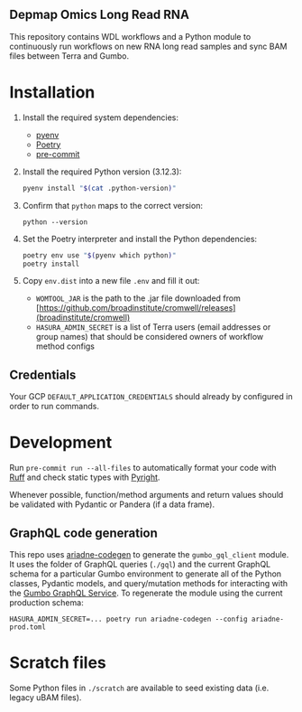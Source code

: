 Depmap Omics Long Read RNA
---

This repository contains WDL workflows and a Python module to continuously run workflows on new RNA long read samples and sync BAM files between Terra and Gumbo.

# Installation

1. Install the required system dependencies:

    - [pyenv](https://github.com/pyenv/pyenv)
    - [Poetry](https://python-poetry.org/)
    - [pre-commit](https://pre-commit.com/)

2. Install the required Python version (3.12.3):

   ```bash
   pyenv install "$(cat .python-version)"
   ```

3. Confirm that `python` maps to the correct version:

   ```
   python --version
   ```

4. Set the Poetry interpreter and install the Python dependencies:

   ```bash
   poetry env use "$(pyenv which python)"
   poetry install
   ```

5. Copy `env.dist` into a new file `.env` and fill it out:

    - `WOMTOOL_JAR` is the path to the .jar file downloaded from [https://github.com/broadinstitute/cromwell/releases](broadinstitute/cromwell)
    - `HASURA_ADMIN_SECRET` is a list of Terra users (email addresses or group names) that should be considered owners of workflow method configs

## Credentials

Your GCP `DEFAULT_APPLICATION_CREDENTIALS` should already by configured in order to run commands.

# Development

Run `pre-commit run --all-files` to automatically format your code with [Ruff](https://docs.astral.sh/ruff/) and check static types with [Pyright](https://microsoft.github.io/pyright).

Whenever possible, function/method arguments and return values should be validated with Pydantic or Pandera (if a data frame).

## GraphQL code generation

This repo uses [ariadne-codegen](https://github.com/mirumee/ariadne-codegen) to generate the `gumbo_gql_client` module. It uses the folder of GraphQL queries (`./gql`) and the current GraphQL schema for a particular Gumbo environment to generate all of the Python classes, Pydantic models, and query/mutation methods for interacting with the [Gumbo GraphQL Service](https://github.com/broadinstitute/gumbo_client/tree/main/gumbo-gql-service). To regenerate the module using the current production schema:

```shell
HASURA_ADMIN_SECRET=... poetry run ariadne-codegen --config ariadne-prod.toml
```

# Scratch files

Some Python files in `./scratch` are available to seed existing data (i.e. legacy uBAM files).
